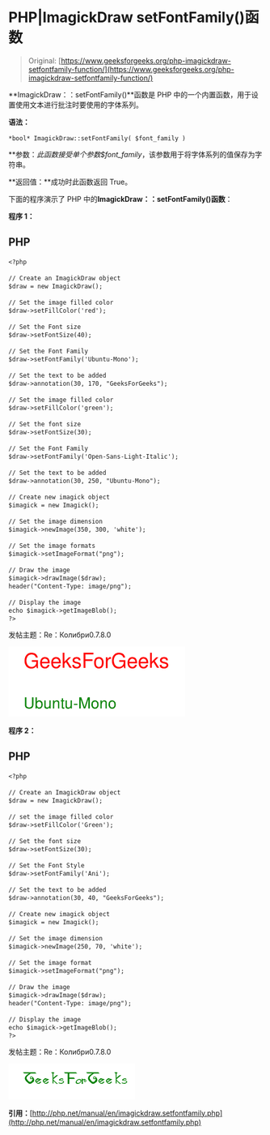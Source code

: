 # PHP|ImagickDraw setFontFamily()函数

> Original: [https://www.geeksforgeeks.org/php-imagickdraw-setfontfamily-function/](https://www.geeksforgeeks.org/php-imagickdraw-setfontfamily-function/)

**ImagickDraw：：setFontFamily()**函数是 PHP 中的一个内置函数，用于设置使用文本进行批注时要使用的字体系列。

**语法：**

```
*bool* ImagickDraw::setFontFamily( $font_family )
```

**参数：**此函数接受单个参数*$font_family*，该参数用于将字体系列的值保存为字符串。

**返回值：**成功时此函数返回 True。

下面的程序演示了 PHP 中的**ImagickDraw：：setFontFamily()函数**：

**程序 1：**

## PHP

```
<?php

// Create an ImagickDraw object
$draw = new ImagickDraw();

// Set the image filled color
$draw->setFillColor('red');

// Set the Font size
$draw->setFontSize(40);

// Set the Font Family
$draw->setFontFamily('Ubuntu-Mono');

// Set the text to be added
$draw->annotation(30, 170, "GeeksForGeeks");

// Set the image filled color
$draw->setFillColor('green');

// Set the font size
$draw->setFontSize(30);

// Set the Font Family
$draw->setFontFamily('Open-Sans-Light-Italic');

// Set the text to be added
$draw->annotation(30, 250, "Ubuntu-Mono");

// Create new imagick object   
$imagick = new Imagick();

// Set the image dimension
$imagick->newImage(350, 300, 'white');

// Set the image formats
$imagick->setImageFormat("png");

// Draw the image
$imagick->drawImage($draw);
header("Content-Type: image/png");

// Display the image
echo $imagick->getImageBlob();
?>
```

发帖主题：Re：Колибри0.7.8.0

![setFontFamily](img/5e8c255c1df155d110015a963d900734.png)

**程序 2：**

## PHP

```
<?php

// Create an ImagickDraw object
$draw = new ImagickDraw();

// set the image filled color
$draw->setFillColor('Green');

// Set the font size
$draw->setFontSize(30);

// Set the Font Style
$draw->setFontFamily('Ani');

// Set the text to be added
$draw->annotation(30, 40, "GeeksForGeeks");

// Create new imagick object   
$imagick = new Imagick();

// Set the image dimension
$imagick->newImage(250, 70, 'white');

// Set the image format
$imagick->setImageFormat("png");

// Draw the image
$imagick->drawImage($draw);
header("Content-Type: image/png");

// Display the image
echo $imagick->getImageBlob();
?>
```

发帖主题：Re：Колибри0.7.8.0

![setFontFamily](img/8f1da15a495177591e06a422e485ca4c.png)

**引用：**[http://php.net/manual/en/imagickdraw.setfontfamily.php](http://php.net/manual/en/imagickdraw.setfontfamily.php)